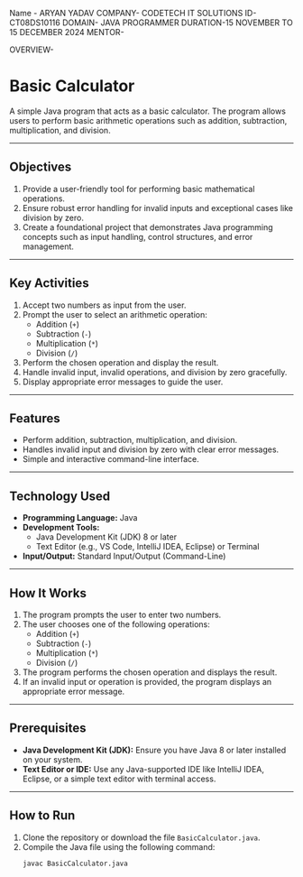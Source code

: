 Name - ARYAN YADAV
COMPANY- CODETECH IT SOLUTIONS
ID-CT08DS10116
DOMAIN- JAVA PROGRAMMER 
DURATION-15 NOVEMBER TO 15 DECEMBER 2024
MENTOR-

OVERVIEW-
# Basic Calculator

A simple Java program that acts as a basic calculator. The program allows users to perform basic arithmetic operations such as addition, subtraction, multiplication, and division.

---

## Objectives
1. Provide a user-friendly tool for performing basic mathematical operations.
2. Ensure robust error handling for invalid inputs and exceptional cases like division by zero.
3. Create a foundational project that demonstrates Java programming concepts such as input handling, control structures, and error management.

---

## Key Activities
1. Accept two numbers as input from the user.
2. Prompt the user to select an arithmetic operation:
   - Addition (`+`)
   - Subtraction (`-`)
   - Multiplication (`*`)
   - Division (`/`)
3. Perform the chosen operation and display the result.
4. Handle invalid input, invalid operations, and division by zero gracefully.
5. Display appropriate error messages to guide the user.

---

## Features
- Perform addition, subtraction, multiplication, and division.
- Handles invalid input and division by zero with clear error messages.
- Simple and interactive command-line interface.

---

## Technology Used
- **Programming Language:** Java
- **Development Tools:**
  - Java Development Kit (JDK) 8 or later
  - Text Editor (e.g., VS Code, IntelliJ IDEA, Eclipse) or Terminal
- **Input/Output:** Standard Input/Output (Command-Line)

---

## How It Works
1. The program prompts the user to enter two numbers.
2. The user chooses one of the following operations:
   - Addition (`+`)
   - Subtraction (`-`)
   - Multiplication (`*`)
   - Division (`/`)
3. The program performs the chosen operation and displays the result.
4. If an invalid input or operation is provided, the program displays an appropriate error message.

---

## Prerequisites
- **Java Development Kit (JDK):** Ensure you have Java 8 or later installed on your system.
- **Text Editor or IDE:** Use any Java-supported IDE like IntelliJ IDEA, Eclipse, or a simple text editor with terminal access.

---

## How to Run
1. Clone the repository or download the file `BasicCalculator.java`.
2. Compile the Java file using the following command:
   ```bash
   javac BasicCalculator.java
